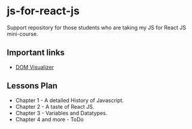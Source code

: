 # js-for-react-js
Support repository for those students who are taking my JS for React JS mini-course.


## Important links

- [DOM Visualizer](http://bioub.github.io/dom-visualizer/)

## Lessons Plan

- Chapter 1 - A detailed History of Javascript.
- Chapter 2 - A taste of React JS.
- Chapter 3 - Variables and Datatypes.
- Chapter 4 and more - ToDo